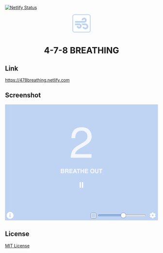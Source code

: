 [![Netlify Status](https://api.netlify.com/api/v1/badges/ba6781ed-5ba3-47f4-a1fa-bdf433ab8f72/deploy-status)](https://app.netlify.com/sites/478breathing/deploys)

<p align="center">
  <img src="https://raw.githubusercontent.com/svenschoenung/478breathing/master/docs/icon.png" width="60" height="60"/>
  <h1 align="center">4-7-8 BREATHING</h1>
</p>

## Link

https://478breathing.netlify.com

## Screenshot

![](docs/screenshot.png)

## License

[MIT License](LICENSE)
